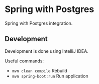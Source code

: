 # Spring with Postgres
Spring with Postgres integration. 

## Development
Development is done using IntelliJ IDEA.

Useful commands:
* `mvn clean compile` Rebuild
* `mvn spring-boot:run` Run application

